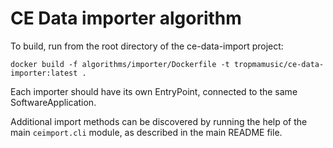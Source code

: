 # CE Data importer algorithm

To build, run from the root directory of the ce-data-import project:

    docker build -f algorithms/importer/Dockerfile -t tropmamusic/ce-data-importer:latest .

Each importer should have its own EntryPoint, connected to the same SoftwareApplication.

Additional import methods can be discovered by running the help of the main `ceimport.cli`
module, as described in the main README file.